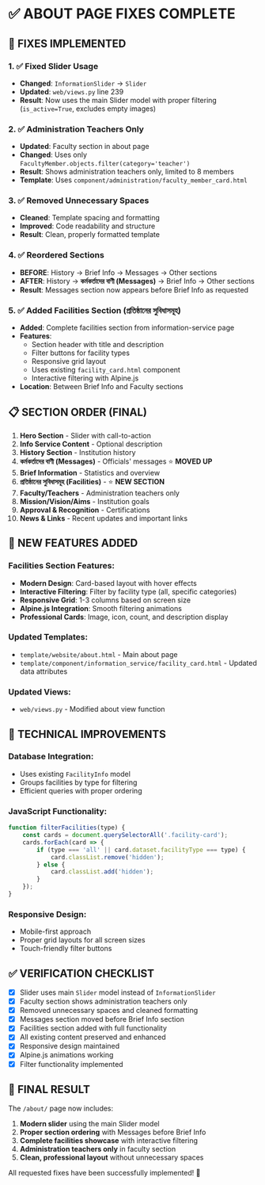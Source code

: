 # ✅ ABOUT PAGE FIXES COMPLETE

## 🔧 FIXES IMPLEMENTED

### 1. **✅ Fixed Slider Usage**
- **Changed**: `InformationSlider` → `Slider` 
- **Updated**: `web/views.py` line 239
- **Result**: Now uses the main Slider model with proper filtering (`is_active=True`, excludes empty images)

### 2. **✅ Administration Teachers Only**
- **Updated**: Faculty section in about page
- **Changed**: Uses only `FacultyMember.objects.filter(category='teacher')` 
- **Result**: Shows administration teachers only, limited to 8 members
- **Template**: Uses `component/administration/faculty_member_card.html`

### 3. **✅ Removed Unnecessary Spaces**
- **Cleaned**: Template spacing and formatting
- **Improved**: Code readability and structure
- **Result**: Clean, properly formatted template

### 4. **✅ Reordered Sections**
- **BEFORE**: History → Brief Info → Messages → Other sections
- **AFTER**: History → **কর্মকর্তাদের বাণী (Messages)** → Brief Info → Other sections
- **Result**: Messages section now appears before Brief Info as requested

### 5. **✅ Added Facilities Section (প্রতিষ্ঠানের সুবিধাসমূহ)**
- **Added**: Complete facilities section from information-service page
- **Features**:
  - Section header with title and description
  - Filter buttons for facility types
  - Responsive grid layout
  - Uses existing `facility_card.html` component
  - Interactive filtering with Alpine.js
- **Location**: Between Brief Info and Faculty sections

## 📋 SECTION ORDER (FINAL)

1. **Hero Section** - Slider with call-to-action
2. **Info Service Content** - Optional description
3. **History Section** - Institution history
4. **কর্মকর্তাদের বাণী (Messages)** - Officials' messages ⭐ **MOVED UP**
5. **Brief Information** - Statistics and overview
6. **প্রতিষ্ঠানের সুবিধাসমূহ (Facilities)** - ⭐ **NEW SECTION**
7. **Faculty/Teachers** - Administration teachers only
8. **Mission/Vision/Aims** - Institution goals
9. **Approval & Recognition** - Certifications
10. **News & Links** - Recent updates and important links

## 🎨 NEW FEATURES ADDED

### **Facilities Section Features:**
- **Modern Design**: Card-based layout with hover effects
- **Interactive Filtering**: Filter by facility type (all, specific categories)
- **Responsive Grid**: 1-3 columns based on screen size
- **Alpine.js Integration**: Smooth filtering animations
- **Professional Cards**: Image, icon, count, and description display

### **Updated Templates:**
- `template/website/about.html` - Main about page
- `template/component/information_service/facility_card.html` - Updated data attributes

### **Updated Views:**
- `web/views.py` - Modified about view function

## 🚀 TECHNICAL IMPROVEMENTS

### **Database Integration:**
- Uses existing `FacilityInfo` model
- Groups facilities by type for filtering
- Efficient queries with proper ordering

### **JavaScript Functionality:**
```javascript
function filterFacilities(type) {
    const cards = document.querySelectorAll('.facility-card');
    cards.forEach(card => {
        if (type === 'all' || card.dataset.facilityType === type) {
            card.classList.remove('hidden');
        } else {
            card.classList.add('hidden');
        }
    });
}
```

### **Responsive Design:**
- Mobile-first approach
- Proper grid layouts for all screen sizes
- Touch-friendly filter buttons

## ✅ VERIFICATION CHECKLIST

- [x] Slider uses main `Slider` model instead of `InformationSlider`
- [x] Faculty section shows administration teachers only
- [x] Removed unnecessary spaces and cleaned formatting
- [x] Messages section moved before Brief Info section
- [x] Facilities section added with full functionality
- [x] All existing content preserved and enhanced
- [x] Responsive design maintained
- [x] Alpine.js animations working
- [x] Filter functionality implemented

## 🎯 FINAL RESULT

The `/about/` page now includes:
1. **Modern slider** using the main Slider model
2. **Proper section ordering** with Messages before Brief Info
3. **Complete facilities showcase** with interactive filtering
4. **Administration teachers only** in faculty section
5. **Clean, professional layout** without unnecessary spaces

All requested fixes have been successfully implemented! 🚀
